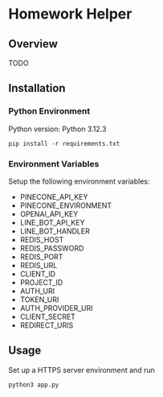 # Homework Helper

## Overview

TODO

## Installation

### Python Environment

Python version: Python 3.12.3

```
pip install -r requirements.txt
```

### Environment Variables

Setup the following environment variables:

- PINECONE_API_KEY
- PINECONE_ENVIRONMENT
- OPENAI_API_KEY
- LINE_BOT_API_KEY
- LINE_BOT_HANDLER
- REDIS_HOST
- REDIS_PASSWORD
- REDIS_PORT
- REDIS_URL
- CLIENT_ID
- PROJECT_ID
- AUTH_URI
- TOKEN_URI
- AUTH_PROVIDER_URI
- CLIENT_SECRET
- REDIRECT_URIS

## Usage

Set up a HTTPS server environment and run
```
python3 app.py
```